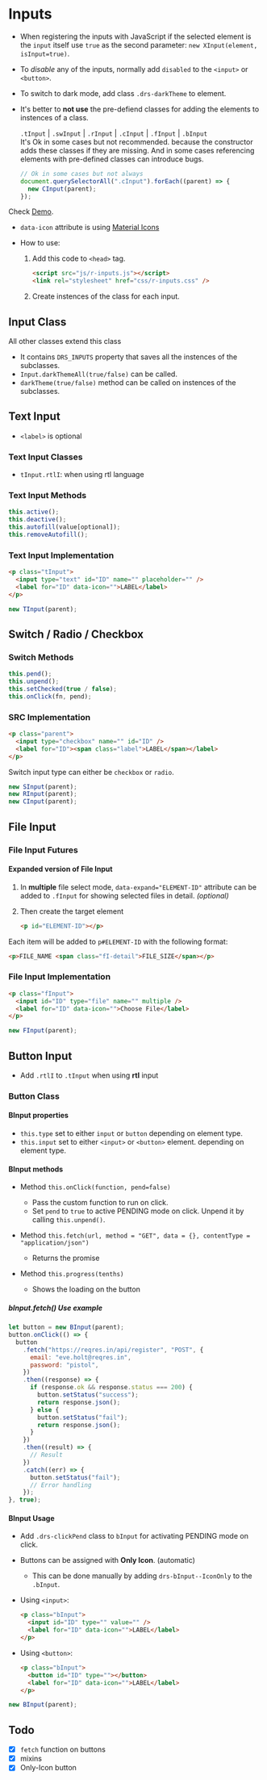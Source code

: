 # Inputs

- When registering the inputs with JavaScript if the selected element is the `input` itself use `true` as the second parameter: `new XInput(element, isInput=true)`.
- To _disable_ any of the inputs, normally add `disabled` to the `<input>` or `<button>`.
- To switch to dark mode, add class `.drs-darkTheme` to element.
- It's better to **not use** the pre-defiend classes for adding the elements to instences of a class.

  `.tInput` | `.swInput` | `.rInput` | `.cInput` | `.fInput` | `.bInput`  
  It's Ok in some cases but not recommended. because the constructor adds these classes if they are missing. And in some cases referencing elements with pre-defined classes can introduce bugs.

  ```javascript
  // Ok in some cases but not always
  document.querySelectorAll(".cInput").forEach((parent) => {
    new CInput(parent);
  });
  ```

Check [Demo](https://drastraa.github.io/Inputs/).

- `data-icon` attribute is using [Material Icons](https://fonts.google.com/icons "Material icons reference")
- How to use:

  1. Add this code to `<head>` tag.

     ```html
     <script src="js/r-inputs.js"></script>
     <link rel="stylesheet" href="css/r-inputs.css" />
     ```

  2. Create instences of the class for each input.

## Input Class

All other classes extend this class

- It contains `DRS_INPUTS` property that saves all the instences of the subclasses.
- `Input.darkThemeAll(true/false)` can be called.
- `darkTheme(true/false)` method can be called on instences of the subclasses.

## Text Input

- `<label>` is optional

### Text Input Classes

- `tInput.rtlI`: when using rtl language

### Text Input Methods

```javascript
this.active();
this.deactive();
this.autofill(value[optional]);
this.removeAutofill();
```

### Text Input Implementation

```html
<p class="tInput">
  <input type="text" id="ID" name="" placeholder="" />
  <label for="ID" data-icon="">LABEL</label>
</p>
```

```javascript
new TInput(parent);
```

## Switch / Radio / Checkbox

### Switch Methods

```javascript
this.pend();
this.unpend();
this.setChecked(true / false);
this.onClick(fn, pend);
```

### SRC Implementation

```html
<p class="parent">
  <input type="checkbox" name="" id="ID" />
  <label for="ID"><span class="label">LABEL</span></label>
</p>
```

Switch input type can either be `checkbox` or `radio`.

```javascript
new SInput(parent);
new RInput(parent);
new CInput(parent);
```

## File Input

### File Input Futures

#### Expanded version of File Input

1. In **multiple** file select mode, `data-expand="ELEMENT-ID"` attribute can be added to `.fInput` for showing selected files in detail. _(optional)_

2. Then create the target element

   ```html
   <p id="ELEMENT-ID"></p>
   ```

Each item will be added to `p#ELEMENT-ID` with the following format:

```html
<p>FILE_NAME <span class="fI-detail">FILE_SIZE</span></p>
```

### File Input Implementation

```html
<p class="fInput">
  <input id="ID" type="file" name="" multiple />
  <label for="ID" data-icon="">Choose File</label>
</p>
```

```javascript
new FInput(parent);
```

## Button Input

- Add `.rtlI` to `.tInput` when using **rtl** input

### Button Class

#### BInput properties

- `this.type` set to either `input` or `button` depending on element type.
- `this.input` set to either `<input>` or `<button>` element. depending on element type.

#### BInput methods

- Method `this.onClick(function, pend=false)`

  - Pass the custom function to run on click.
  - Set `pend` to `true` to active PENDING mode on click. Unpend it by calling `this.unpend()`.

- Method `this.fetch(url, method = "GET", data = {}, contentType = "application/json")`

  - Returns the promise

- Method `this.progress(tenths)`
  - Shows the loading on the button

##### bInput.fetch() Use example

```javascript
let button = new BInput(parent);
button.onClick(() => {
  button
    .fetch("https://reqres.in/api/register", "POST", {
      email: "eve.holt@reqres.in",
      password: "pistol",
    })
    .then((response) => {
      if (response.ok && response.status === 200) {
        button.setStatus("success");
        return response.json();
      } else {
        button.setStatus("fail");
        return response.json();
      }
    })
    .then((result) => {
      // Result
    })
    .catch((err) => {
      button.setStatus("fail");
      // Error handling
    });
}, true);
```

#### BInput Usage

- Add `.drs-clickPend` class to `bInput` for activating PENDING mode on click.

- Buttons can be assigned with **Only Icon**. (automatic)

  - This can be done manually by adding `drs-bInput--IconOnly` to the `.bInput`.

- Using `<input>`:

  ```html
  <p class="bInput">
    <input id="ID" type="" value="" />
    <label for="ID" data-icon="">LABEL</label>
  </p>
  ```

- Using `<button>`:

  ```html
  <p class="bInput">
    <button id="ID" type=""></button>
    <label for="ID" data-icon="">LABEL</label>
  </p>
  ```

```javascript
new BInput(parent);
```

## Todo

- [x] `fetch` function on buttons
- [x] mixins
- [x] Only-Icon button
